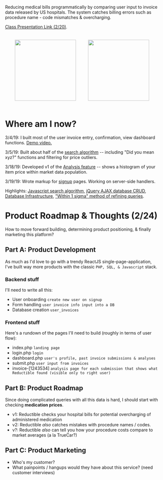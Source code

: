 Reducing medical bills programmatically by comparing user input to invoice data released by US hospitals. The system catches billing errors such as procedure name - code mismatches & overcharging.

<a href="https://docs.google.com/presentation/d/1x0Bmk2k9GaQcDBAFeGLsh9ttovyHbH5W0aW-5Ok-aAk/edit?usp=sharing">Class Presentation Link (2/20)</a>.

<div style="display: flex; justify-content: center;">
<img style="padding: 20px;" src="https://i.imgur.com/RqI9Ynq.png" width="200">
<img style="padding: 20px;" src="https://i.imgur.com/ORZweWM.png" width="200">
</div>

# Where am I now?
3/4/19: I built most of the user invoice entry, confirmation, view dashboard functions. <a target="" href="https://www.icloud.com/photos/#0EaFMbppcrPDugoevnTRp43Zw">Demo video.</a>

3/5/19: Built about half of the <a href='https://github.com/juliankanaan/reductible/tree/master/frontend/js/searchAlgorithm'>search algorithm</a> -- including "Did you mean xyz?" functions and filtering for price outliers.

3/18/19: Developed v1 of the <a href='https://github.com/juliankanaan/reductible/tree/master/frontend/js/analysisPresentation'>Analysis feature</a> -- shows a histogram of your item price within market data population.

3/19/19: Wrote markup for <a href='https://github.com/juliankanaan/reductible/tree/master/frontend/views/signup.php'>signup</a> pages. Working on server-side handlers.

Highlights: <a href="https://github.com/juliankanaan/reductible/tree/master/frontend/js/searchAlgorithm">Javascript search algorithm</a>, <a href='https://github.com/juliankanaan/reductible/blob/master/frontend/js/scripts.js'>jQuery AJAX database CRUD</a>, <a href='https://github.com/juliankanaan/reductible/blob/master/backend/README.md'>Database Infrastructure</a>, <a href='https://github.com/juliankanaan/reductible/tree/master/frontend/js/analysisPresentation#getting-clean-data'>"Within 1 sigma" method of refining queries</a>.

# Product Roadmap & Thoughts (2/24)
How to move forward building, determining product positioning, & finally marketing this platform?

## Part A: Product Development
As much as I'd love to go with a trendy ReactJS single-page-application, I've built way more products with the classic `PHP, SQL, & Javascript` stack.

### Backend stuff
I'll need to write all this:
+ User onboarding `create new user on signup`
+ Form handling `user invoice info input into a DB`
+ Database creation `user_invoices`

### Frontend stuff
Here's a rundown of the pages I'll need to build (roughly in terms of user flow):
+ index.php `landing page`
+ login.php `login`
+ dashboard.php `user's profile, past invoice submissions & analyses`
+ submit.php `user input from invoices`
+ invoice-[1243534] `analysis page for each submission that shows what Reductible found (visible only to right user)`

## Part B: Product Roadmap
Since doing complicated queries with all this data is hard, I should start with checking **medication prices**.
+ v1: Reductible checks your hospital bills for potential overcharging of administered medication
+ v2: Reductible *also* catches mistakes with procedure names / codes.
+ v?: Reductible *also* can tell you how your procedure costs compare to market averages (a la TrueCar?)

## Part C: Product Marketing

+ Who's my customer?
+ What painpoints / hangups would they have about this service? (need customer interviews)
